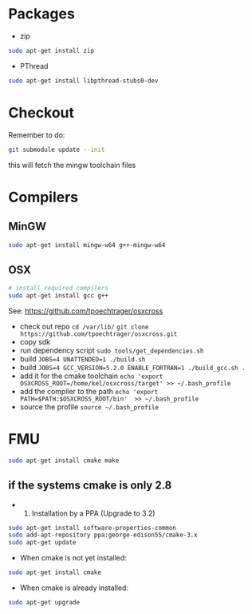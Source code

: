 

# Packages

- zip

```bash
sudo apt-get install zip
```

- PThread

```bash
sudo apt-get install libpthread-stubs0-dev
```

# Checkout

Remember to do:

```bash
git submodule update --init
```
this will fetch the mingw toolchain files

# Compilers

## MinGW

```bash
sudo apt-get install mingw-w64 g++-mingw-w64
```

## OSX

```bash
# install required compilers
sudo apt-get install gcc g++
```

See: https://github.com/tpoechtrager/osxcross

- check out repo `cd /var/lib/` `git clone https://github.com/tpoechtrager/osxcross.git`
- copy sdk
- run dependency script `sudo tools/get_dependencies.sh`
- build `JOBS=4 UNATTENDED=1 ./build.sh`
- build `JOBS=4 GCC_VERSION=5.2.0 ENABLE_FORTRAN=1 ./build_gcc.sh .`
- add it for the cmake toolchain `echo 'export OSXCROSS_ROOT=/home/kel/osxcross/target' >> ~/.bash_profile`
- add the compiler to the path `echo 'export PATH=$PATH:$OSXCROSS_ROOT/bin'  >> ~/.bash_profile`
- source the profile `source ~/.bash_profile`


# FMU

```bash
sudo apt-get install cmake make
```

## if the systems cmake is only 2.8

- 1. Installation by a PPA (Upgrade to 3.2)
```bash
sudo apt-get install software-properties-common
sudo add-apt-repository ppa:george-edison55/cmake-3.x
sudo apt-get update
```
-  When cmake is not yet installed:
 ```bash
sudo apt-get install cmake
```
- When cmake is already installed:
 ```bash
sudo apt-get upgrade
```


